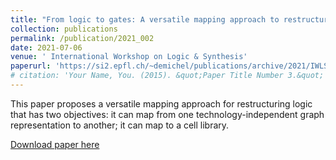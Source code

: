 ```yaml
---
title: "From logic to gates: A versatile mapping approach to restructure logic"
collection: publications
permalink: /publication/2021_002
date: 2021-07-06
venue: ' International Workshop on Logic & Synthesis'
paperurl: 'https://si2.epfl.ch/~demichel/publications/archive/2021/IWLS-Versatile.pdf'
# citation: 'Your Name, You. (2015). &quot;Paper Title Number 3.&quot; <i>Journal 1</i>. 1(3).'
---
```

This paper proposes a versatile mapping approach for restructuring logic that has two objectives: it can map from one technology-independent graph representation to another; it can map to a cell library.

[Download paper here](https://si2.epfl.ch/~demichel/publications/archive/2021/IWLS-Versatile.pdf)

<!-- Recommended citation: Your Name, You. (2015). "Paper Title Number 3." <i>Journal 1</i>. 1(3). -->